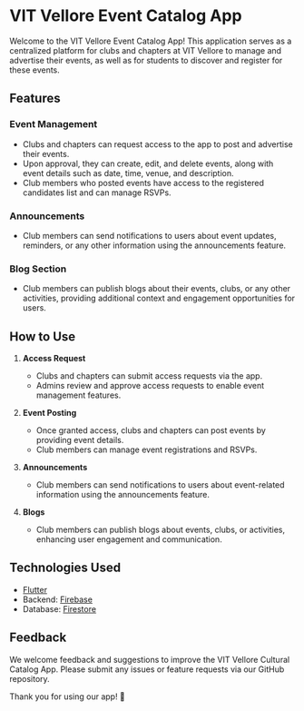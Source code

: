 # VIT Vellore Event Catalog App

Welcome to the VIT Vellore Event Catalog App! This application serves as a centralized platform for clubs and chapters at VIT Vellore to manage and advertise their events, as well as for students to discover and register for these events.

## Features

### Event Management
- Clubs and chapters can request access to the app to post and advertise their events.
- Upon approval, they can create, edit, and delete events, along with event details such as date, time, venue, and description.
- Club members who posted events have access to the registered candidates list and can manage RSVPs.

### Announcements
- Club members can send notifications to users about event updates, reminders, or any other information using the announcements feature.

### Blog Section
- Club members can publish blogs about their events, clubs, or any other activities, providing additional context and engagement opportunities for users.

## How to Use

1. **Access Request**
   - Clubs and chapters can submit access requests via the app.
   - Admins review and approve access requests to enable event management features.

2. **Event Posting**
   - Once granted access, clubs and chapters can post events by providing event details.
   - Club members can manage event registrations and RSVPs.

3. **Announcements**
   - Club members can send notifications to users about event-related information using the announcements feature.

4. **Blogs**
   - Club members can publish blogs about events, clubs, or activities, enhancing user engagement and communication.

## Technologies Used

- [Flutter](https://flutter.dev/)
- Backend: [Firebase](https://firebase.google.com/)
- Database: [Firestore](https://firebase.google.com/docs/firestore)

## Feedback

We welcome feedback and suggestions to improve the VIT Vellore Cultural Catalog App. Please submit any issues or feature requests via our GitHub repository.

Thank you for using our app! 🎉
